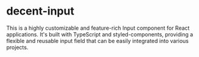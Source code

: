 # decent-input
This is a highly customizable and feature-rich Input component for React applications. It's built with TypeScript and styled-components, providing a flexible and reusable input field that can be easily integrated into various projects.
